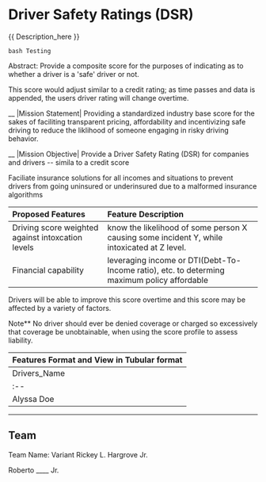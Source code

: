 # Driver Safety Ratings (DSR)
{{ Description_here }}

``bash
 Testing
``

Abstract: 
Provide a composite score for the purposes of indicating as to whether a driver is a 'safe' driver or not.


This score would adjust similar to a credit rating; as time passes and data is appended, the users driver rating will change overtime.

__
|Mission Statement|
Providing a standardized industry base score for the sakes of faciliting transparent pricing, affordability and incentivizing safe driving to reduce the liklihood of someone engaging in risky driving behavior.

__
|Mission Objective|
Provide a Driver Safety Rating (DSR) for companies and drivers -- simila to a credit score


Faciliate insurance solutions for all incomes and situations to prevent drivers from going uninsured or underinsured due to a malformed insurance algorithms


|**Proposed Features**|Feature Description|
|:--|:--|
|Driving score weighted against intoxcation levels| know the likelihood of some person X causing some incident Y, while intoxicated at Z level.
|Financial capability| leveraging income or DTI(Debt-To-Income ratio), etc. to determing maximum policy affordable 

Drivers will be able to improve this score overtime and this score may be affected by a variety of factors.

Note**
No driver should ever be denied coverage or charged so excessively that coverage be unobtainable, when using the score profile to assess liability.


|Features Format and View in Tubular format|
|:--|
|Drivers_Name|Geo_location|Age|Gender|Relationship|Ethnicity|Education_Level|Education_Specializtion|Annual_Income|Debt|DTI_ratio|Intoxication_risk|
|:--||:--||:--||:--||:--||:--||:--||:--||:--||:--||:--||:--|
|Alyssa Doe|Houston, Tx|24|Female|Married|Multiple Race|Bachelor|Arts|300000|33777|0.11259|0.09|

---
Team
---
Team Name: Variant
Rickey L. Hargrove Jr.

Roberto ____ Jr.
